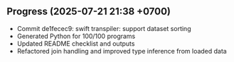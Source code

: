## Progress (2025-07-21 21:38 +0700)
- Commit de1fecec9: swift transpiler: support dataset sorting
- Generated Python for 100/100 programs
- Updated README checklist and outputs
- Refactored join handling and improved type inference from loaded data

